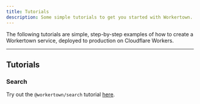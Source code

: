 ```yaml
---
title: Tutorials
description: Some simple tutorials to get you started with Workertown.
---
```


The following tutorials are simple, step-by-step examples of how to create a
Workertown service, deployed to production on Cloudflare Workers.

---

## Tutorials

### Search

Try out the `@workertown/search` tutorial [here](/docs/packages/search/tutorial).
